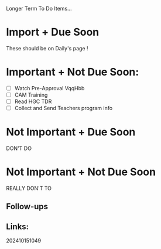 Longer Term To Do Items...

# Import + Due Soon
These should be on Daily's page  !

# Important + Not Due Soon:
- [ ] Watch Pre-Approval VqqHbb
- [ ] CAM Training
- [ ] Read HGC TDR
- [ ] Collect and Send Teachers program info

# Not Important + Due Soon
DON'T DO

# Not Important + Not Due Soon
REALLY DON'T TO


## Follow-ups


## Links: 



202410151049
